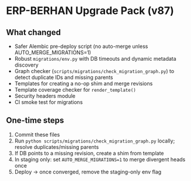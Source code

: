 # ERP-BERHAN Upgrade Pack (v87)

## What changed
- Safer Alembic pre-deploy script (no auto-merge unless AUTO_MERGE_MIGRATIONS=1)
- Robust `migrations/env.py` with DB timeouts and dynamic metadata discovery
- Graph checker (`scripts/migrations/check_migration_graph.py`) to detect duplicate IDs and missing parents
- Templates for creating a no-op shim and merge revisions
- Template coverage checker for `render_template()`
- Security headers module
- CI smoke test for migrations

## One-time steps
1. Commit these files
2. Run `python scripts/migrations/check_migration_graph.py` locally; resolve duplicates/missing parents
3. If DB points to a missing revision, create a shim from template
4. In staging only: set `AUTO_MERGE_MIGRATIONS=1` to merge divergent heads once
5. Deploy → once converged, remove the staging-only env flag
